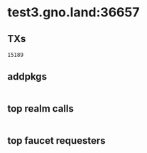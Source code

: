 # test3.gno.land:36657

## TXs
```
15189
```

## addpkgs
```
```

## top realm calls
```
```

## top faucet requesters
```
```

